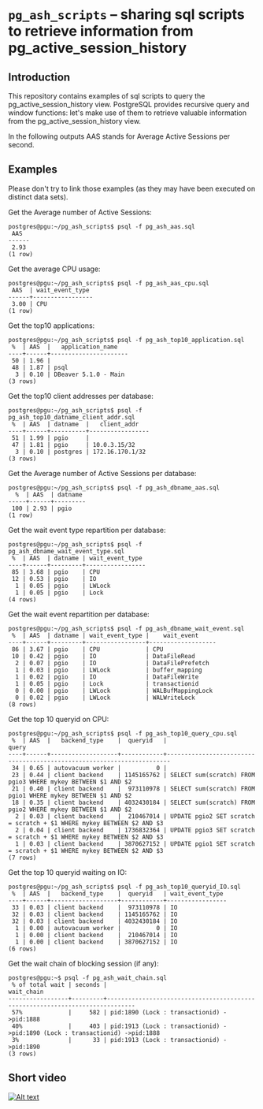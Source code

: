 `pg_ash_scripts` – sharing sql scripts to retrieve information from pg_active_session_history
=============================================================

Introduction
------------

This repository contains examples of sql scripts to query the pg_active_session_history view.
PostgreSQL provides recursive query and window functions: let's make use of them to retrieve valuable 
information from the pg_active_session_history view.

In the following outputs AAS stands for Average Active Sessions per second.

Examples
------------
Please don't try to link those examples (as they may have been executed on distinct data sets).

Get the Average number of Active Sessions:
```
postgres@pgu:~/pg_ash_scripts$ psql -f pg_ash_aas.sql
 AAS
------
 2.93
(1 row)
```

Get the average CPU usage:
```
postgres@pgu:~/pg_ash_scripts$ psql -f pg_ash_aas_cpu.sql
 AAS  | wait_event_type
------+-----------------
 3.00 | CPU
(1 row)
```

Get the top10 applications:
```
postgres@pgu:~/pg_ash_scripts$ psql -f pg_ash_top10_application.sql
 %  | AAS  |   application_name
----+------+----------------------
 50 | 1.96 |
 48 | 1.87 | psql
  3 | 0.10 | DBeaver 5.1.0 - Main
(3 rows)
```

Get the top10 client addresses per database:
```
postgres@pgu:~/pg_ash_scripts$ psql -f pg_ash_top10_datname_client_addr.sql
 %  | AAS  | datname  |   client_addr
----+------+----------+-----------------
 51 | 1.99 | pgio     |
 47 | 1.81 | pgio     | 10.0.3.15/32
  3 | 0.10 | postgres | 172.16.170.1/32
(3 rows)
```

Get the Average number of Active Sessions per database:
```
postgres@pgu:~/pg_ash_scripts$ psql -f pg_ash_dbname_aas.sql
  %  | AAS  | datname
-----+------+---------
 100 | 2.93 | pgio
(1 row)
```

Get the wait event type repartition per database:
```
postgres@pgu:~/pg_ash_scripts$ psql -f pg_ash_dbname_wait_event_type.sql
 %  | AAS  | datname | wait_event_type
----+------+---------+-----------------
 85 | 3.68 | pgio    | CPU
 12 | 0.53 | pgio    | IO
  1 | 0.05 | pgio    | LWLock
  1 | 0.05 | pgio    | Lock
(4 rows)
```

Get the wait event repartition per database:
```
postgres@pgu:~/pg_ash_scripts$ psql -f pg_ash_dbname_wait_event.sql
 %  | AAS  | datname | wait_event_type |    wait_event
----+------+---------+-----------------+-------------------
 86 | 3.67 | pgio    | CPU             | CPU
 10 | 0.42 | pgio    | IO              | DataFileRead
  2 | 0.07 | pgio    | IO              | DataFilePrefetch
  1 | 0.03 | pgio    | LWLock          | buffer_mapping
  1 | 0.02 | pgio    | IO              | DataFileWrite
  1 | 0.05 | pgio    | Lock            | transactionid
  0 | 0.00 | pgio    | LWLock          | WALBufMappingLock
  0 | 0.02 | pgio    | LWLock          | WALWriteLock
(8 rows)
```

Get the top 10 queryid on CPU:
```
postgres@pgu:~/pg_ash_scripts$ psql -f pg_ash_top10_query_cpu.sql
 %  | AAS  |   backend_type    |  queryid   |                                 query
----+------+-------------------+------------+-----------------------------------------------------------------------
 34 | 0.65 | autovacuum worker |          0 |
 23 | 0.44 | client backend    | 1145165762 | SELECT sum(scratch) FROM pgio3 WHERE mykey BETWEEN $1 AND $2
 21 | 0.40 | client backend    |  973110978 | SELECT sum(scratch) FROM pgio1 WHERE mykey BETWEEN $1 AND $2
 18 | 0.35 | client backend    | 4032430184 | SELECT sum(scratch) FROM pgio2 WHERE mykey BETWEEN $1 AND $2
  2 | 0.03 | client backend    |  210467014 | UPDATE pgio2 SET scratch = scratch + $1 WHERE mykey BETWEEN $2 AND $3
  2 | 0.04 | client backend    | 1736832364 | UPDATE pgio3 SET scratch = scratch + $1 WHERE mykey BETWEEN $2 AND $3
  1 | 0.03 | client backend    | 3870627152 | UPDATE pgio1 SET scratch = scratch + $1 WHERE mykey BETWEEN $2 AND $3
(7 rows)
```

Get the top 10 queryid waiting on IO:
```
postgres@pgu:~/pg_ash_scripts$ psql -f pg_ash_top10_queryid_IO.sql
 %  | AAS  |   backend_type    |  queryid   | wait_event_type
----+------+-------------------+------------+-----------------
 33 | 0.03 | client backend    |  973110978 | IO
 32 | 0.03 | client backend    | 1145165762 | IO
 32 | 0.03 | client backend    | 4032430184 | IO
  1 | 0.00 | autovacuum worker |          0 | IO
  1 | 0.00 | client backend    |  210467014 | IO
  1 | 0.00 | client backend    | 3870627152 | IO
(6 rows)
```

Get the wait chain of blocking session (if any):
```
postgres@pgu:~$ psql -f pg_ash_wait_chain.sql
 % of total wait | seconds |                                  wait_chain
-----------------+---------+------------------------------------------------------------------------------
 57%             |     582 | pid:1890 (Lock : transactionid) ->pid:1888
 40%             |     403 | pid:1913 (Lock : transactionid) ->pid:1890 (Lock : transactionid) ->pid:1888
 3%              |      33 | pid:1913 (Lock : transactionid) ->pid:1890
(3 rows)
```

Short video
-------------
[![Alt text](https://github.com/pgsentinel/pg_ash_scripts/images/video_pg_ash_scripts.PNG)](https://www.youtube.com/watch?v=WVKzKjlK75U)
